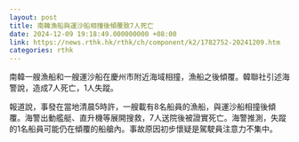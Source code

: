 ```yaml
---
layout: post
title: 南韓漁船與運沙船相撞後傾覆致7人死亡
date: 2024-12-09 19:18:49.000000000 +08:00
link: https://news.rthk.hk/rthk/ch/component/k2/1782752-20241209.htm
categories: rthk
---
```


南韓一艘漁船和一艘運沙船在慶州市附近海域相撞，漁船之後傾覆。韓聯社引述海警說，造成7人死亡，1人失蹤。

報道說，事發在當地清晨5時許，一艘載有8名船員的漁船，與運沙船相撞後傾覆。海警出動艦艇、直升機等展開搜救，7人送院後被證實死亡。海警推測，失蹤的1名船員可能仍在傾覆的船艙內。事故原因初步懷疑是駕駛員注意力不集中。
